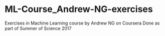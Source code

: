 # ML-Course_Andrew-NG-exercises
Exercises in Machine Learning course by Andrew NG on Coursera 
Done as part of Summer of Science 2017

